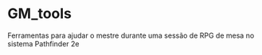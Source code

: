 # GM_tools
Ferramentas para ajudar o mestre durante uma sessão de RPG de mesa no sistema Pathfinder 2e
